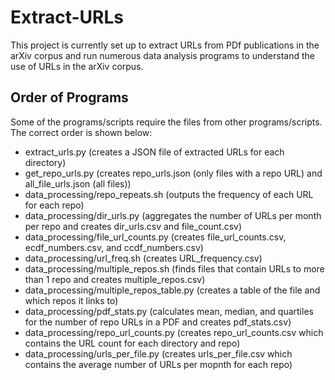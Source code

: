 # Extract-URLs

This project is currently set up to extract URLs from PDf publications in the arXiv corpus and run numerous data analysis programs to understand the use of URLs in the arXiv corpus.

## Order of Programs

Some of the programs/scripts require the files from other programs/scripts. The correct order is shown below: 

* extract_urls.py (creates a JSON file of extracted URLs for each directory)
* get_repo_urls.py (creates repo_urls.json (only files with a repo URL) and all_file_urls.json (all files))
* data_processing/repo_repeats.sh (outputs the frequency of each URL for each repo)
* data_processing/dir_urls.py (aggregates the number of URLs per month per repo and creates dir_urls.csv and file_count.csv)
* data_processing/file_url_counts.py (creates file_url_counts.csv, ecdf_numbers.csv, and ccdf_numbers.csv)
* data_processing/url_freq.sh (creates URL_frequency.csv)
* data_processing/multiple_repos.sh (finds files that contain URLs to more than 1 repo and creates multiple_repos.csv)
* data_processing/multiple_repos_table.py (creates a table of the file and which repos it links to)
* data_processing/pdf_stats.py (calculates mean, median, and quartiles for the number of repo URLs in a PDF and creates pdf_stats.csv)
* data_processing/repo_url_counts.py (creates repo_url_counts.csv which contains the URL count for each directory and repo)
* data_processing/urls_per_file.py (creates urls_per_file.csv which contains the average number of URLs per mopnth for each repo)

